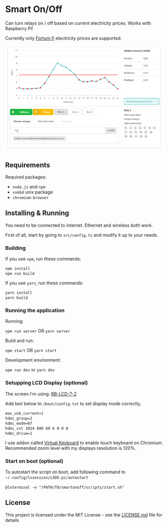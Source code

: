 # Smart On/Off

Can turn relays on / off based on current electricity prices. Works with Raspberry Pi!

Currently only [Fortum.fi](http://fortum.fi/) electricity prices are supported.

![Smart On/Off](https://raw.githubusercontent.com/Kallu609/smartonoff/master/assets/preview.png)

## Requirements

Required packages:

- `node.js` and `npm`
- `xvkbd` unix package
- `chromium-browser`

## Installing & Running

You need to be connected to internet. Ethernet and wireless both work.

First of all, start by going to `src/config.ts` and modify it up to your needs.

### Building

If you use `npm`, run these commands:

```
npm install
npm run build
```

If you use `yarn`, run these commands:

```
yarn install
yarn build
```

### Running the application

Running:

`npm run server` OR `yarn server`

Build and run:

`npm start` OR `yarn start`

Development environment:

`npm run dev` or `yarn dev`

### Setupping LCD Display (optional)

The screen I'm using: [RB-LCD-7-2](https://www.conrad.de/de/raspberry-pi-display-modul-rb-lcd-7-2-raspberry-pi-banana-pi-cubieboard-pcduino-1543962.html)

Add text below to `/boot/config.txt` to set display mode correctly.

```
max_usb_current=1
hdmi_group=2
hdmi_mode=87
hdmi_cvt 1024 600 60 6 0 0 0
hdmi_drive=1
```

I use addon called [Virtual Keyboard](https://chrome.google.com/webstore/detail/virtual-keyboard/pflmllfnnabikmfkkaddkoolinlfninn) to enable touch keyboard on Chromium. Recommended zoom level with my displays resolution is 120%.

### Start on boot (optional)

To autostart the script on boot, add following command to `~/.config/lxsession/LXDE-pi/autostart`

`@lxterminal -e "/PATH/TO/smartonoff/scripts/start.sh"`

## License

This project is licensed under the MIT License - see the [LICENSE.md](LICENSE.md) file for details
